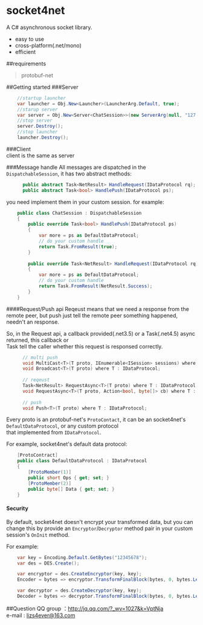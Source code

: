 socket4net
======================
A C# asynchronous socket library.

* easy to use
* cross-platform(.net/mono)
* efficient

##requirements
> protobuf-net

##Getting started
###Server<br>
```C#
    //startup launcher
    var launcher = Obj.New<Launcher>(LauncherArg.Default, true);
    //starup server
    var server = Obj.New<Server<ChatSession>>(new ServerArg(null, "127.0.0.1", 9527), true);
    //stop server
    server.Destroy();
    //stop launcher
    launcher.Destroy();
```
###Client<br>
client is the same as server
    
###Message handle
All messages are dispatched in the `DispatchableSession`, it has two abstract methods:
```C#
      public abstract Task<NetResult> HandleRequest(IDataProtocol rq);
      public abstract Task<bool> HandlePush(IDataProtocol ps);
```
you need implement them in your custom session.
for example:
```C#
    public class ChatSession : DispatchableSession
    {
        public override Task<bool> HandlePush(IDataProtocol ps)
        {
            var more = ps as DefaultDataProtocol;
            // do your custom handle
            return Task.FromResult(true);
        }
    
        public override Task<NetResult> HandleRequest(IDataProtocol rq)
        {
            var more = ps as DefaultDataProtocol;
            // do your custom handle
            return Task.FromResult(NetResult.Success);
        }
    }
```

####Request/Push api
Reqeust means that we need a response from the remote peer, but push just tell the remote peer something happened,<br>
needn't an response.<br>

So, in the Request api, a callback provided(.net3.5) or a Task<NetResult>(.net4.5) async returned, this callback or<br>
Task<NetResult> tell the caller whether this request is responsed correctly.
```C#
      // multi push
      void MultiCast<T>(T proto, IEnumerable<ISession> sessions) where T : IDataProtocol;
      void Broadcast<T>(T proto) where T : IDataProtocol;
      
      // reqeust
      Task<NetResult> RequestAsync<T>(T proto) where T : IDataProtocol;
      void RequestAsync<T>(T proto, Action<bool, byte[]> cb) where T : IDataProtocol;
      
      // push
      void Push<T>(T proto) where T : IDataProtocol;
```
Every proto is an protobuf-net's `ProtoContact`, it can be an socket4net's `DefaultDataProtocol`, or any custom protocol<br> that implemented from `IDataProtocol`.

For example, socket4net's default data protocol:
```C#
    [ProtoContract]
    public class DefaultDataProtocol : IDataProtocol
    {
        [ProtoMember(1)]
        public short Ops { get; set; }
        [ProtoMember(2)]
        public byte[] Data { get; set; }
    }
```

#### Security
By default, socket4net doesn't encrypt your transformed data, but you can change this by provide an `Encryptor`/`Decryptor` method
pair in your custom session's `OnInit` method. 

For example:
```C#
    var key = Encoding.Default.GetBytes("12345678");
    var des = DES.Create();

    var encryptor = des.CreateEncryptor(key, key);
    Encoder = bytes => encryptor.TransformFinalBlock(bytes, 0, bytes.Length);

    var decryptor = des.CreateDecryptor(key, key);
    Decoder = bytes => decryptor.TransformFinalBlock(bytes, 0, bytes.Length);
```
##Question
QQ group ：http://jq.qq.com/?_wv=1027&k=VptNja
<br>e-mail : lizs4ever@163.com
